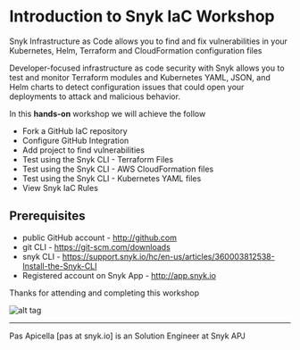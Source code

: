 # Introduction to Snyk IaC Workshop

Snyk Infrastructure as Code allows you to find and fix vulnerabilities in your Kubernetes, Helm, Terraform and CloudFormation configuration files

Developer-focused infrastructure as code security with Snyk allows you to test and monitor Terraform modules and Kubernetes YAML, JSON, and Helm charts to detect configuration issues that could open your deployments to attack and malicious behavior.

In this **hands-on** workshop we will achieve the follow

* Fork a GitHub IaC repository
* Configure GitHub Integration 
* Add project to find vulnerabilities
* Test using the Snyk CLI - Terraform Files
* Test using the Snyk CLI - AWS CloudFormation files
* Test using the Snyk CLI - Kubernetes YAML files
* View Snyk IaC Rules


## Prerequisites

* public GitHub account - http://github.com
* git CLI - https://git-scm.com/downloads
* snyk CLI - https://support.snyk.io/hc/en-us/articles/360003812538-Install-the-Snyk-CLI
* Registered account on Snyk App - http://app.snyk.io



Thanks for attending and completing this workshop

![alt tag](https://i.ibb.co/7tnp1B6/snyk-logo.png)

<hr />
Pas Apicella [pas at snyk.io] is an Solution Engineer at Snyk APJ
